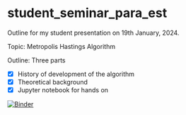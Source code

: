 # student_seminar_para_est
Outline for my student presentation on 19th January, 2024.  

Topic: Metropolis Hastings Algorithm 

Outline: Three parts 
- [x] History of development of the algorithm
- [x] Theoretical background
- [x] Jupyter notebook for hands on

[![Binder](https://mybinder.org/badge_logo.svg)](https://mybinder.org/v2/gh/lsmvivek/student_seminar_para_est/main?labpath=notebooks%2Fpymcmc_para_est.ipynb)

